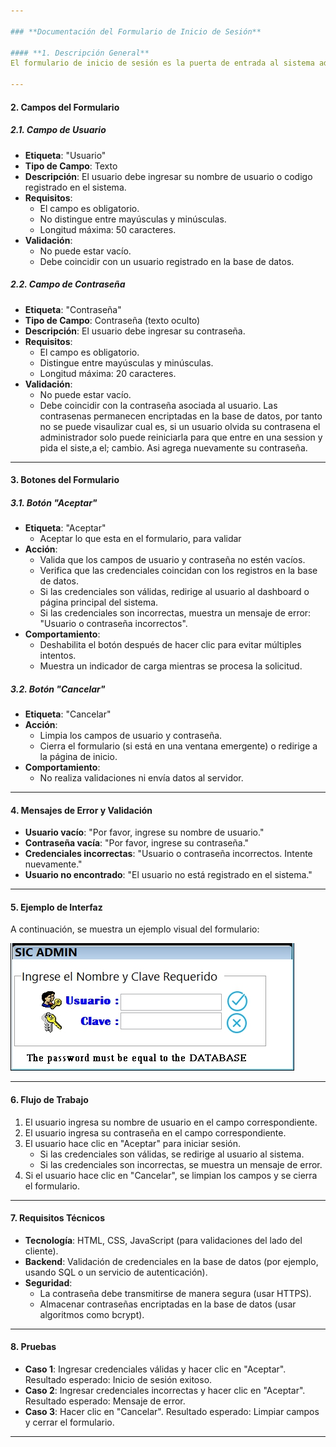 ```yaml
---

### **Documentación del Formulario de Inicio de Sesión**

#### **1. Descripción General**
El formulario de inicio de sesión es la puerta de entrada al sistema administrativo. Permite a los usuarios autenticarse ingresando sus credenciales (usuario y contraseña). Además, incluye dos botones, "Aceptar" para validar las credenciales y "Cancelar" para limpiar los campos y cerrar el formulario.

---
```


#### **2. Campos del Formulario**

##### **2.1. Campo de Usuario**
- **Etiqueta**: "Usuario"
- **Tipo de Campo**: Texto
- **Descripción**: El usuario debe ingresar su nombre de usuario o codigo registrado en el sistema.
- **Requisitos**:
  - El campo es obligatorio.
  - No distingue entre mayúsculas y minúsculas.
  - Longitud máxima: 50 caracteres.
- **Validación**:
  - No puede estar vacío.
  - Debe coincidir con un usuario registrado en la base de datos.

##### **2.2. Campo de Contraseña**
- **Etiqueta**: "Contraseña"
- **Tipo de Campo**: Contraseña (texto oculto)
- **Descripción**: El usuario debe ingresar su contraseña.
- **Requisitos**:
  - El campo es obligatorio.
  - Distingue entre mayúsculas y minúsculas.
  - Longitud máxima: 20 caracteres.
- **Validación**:
  - No puede estar vacío.
  - Debe coincidir con la contraseña asociada al usuario.
  Las contrasenas permanecen encriptadas en la base de datos, por tanto no se puede visaulizar cual es, si un usuario olvida su contrasena el administrador solo puede reiniciarla para que entre en una session y pida el siste,a el; cambio.
  Asi agrega nuevamente su contraseña.

---

#### **3. Botones del Formulario**

##### **3.1. Botón "Aceptar"**
- **Etiqueta**: "Aceptar"
  - Aceptar  lo que esta en el formulario, para validar
- **Acción**:
  - Valida que los campos de usuario y contraseña no estén vacíos.
  - Verifica que las credenciales coincidan con los registros en la base de datos.
  - Si las credenciales son válidas, redirige al usuario al dashboard o página principal del sistema.
  - Si las credenciales son incorrectas, muestra un mensaje de error: "Usuario o contraseña incorrectos".
- **Comportamiento**:
  - Deshabilita el botón después de hacer clic para evitar múltiples intentos.
  - Muestra un indicador de carga mientras se procesa la solicitud.

##### **3.2. Botón "Cancelar"**
- **Etiqueta**: "Cancelar"
- **Acción**:
  - Limpia los campos de usuario y contraseña.
  - Cierra el formulario (si está en una ventana emergente) o redirige a la página de inicio.
- **Comportamiento**:
  - No realiza validaciones ni envía datos al servidor.

---

#### **4. Mensajes de Error y Validación**
- **Usuario vacío**: "Por favor, ingrese su nombre de usuario."
- **Contraseña vacía**: "Por favor, ingrese su contraseña."
- **Credenciales incorrectas**: "Usuario o contraseña incorrectos. Intente nuevamente."
- **Usuario no encontrado**: "El usuario no está registrado en el sistema."

---

#### **5. Ejemplo de Interfaz**
A continuación, se muestra un ejemplo visual del formulario:

![Iniciar session](images/CPassword.JPG)

---

#### **6. Flujo de Trabajo**
1. El usuario ingresa su nombre de usuario en el campo correspondiente.
2. El usuario ingresa su contraseña en el campo correspondiente.
3. El usuario hace clic en "Aceptar" para iniciar sesión.
   - Si las credenciales son válidas, se redirige al usuario al sistema.
   - Si las credenciales son incorrectas, se muestra un mensaje de error.
4. Si el usuario hace clic en "Cancelar", se limpian los campos y se cierra el formulario.

---

#### **7. Requisitos Técnicos**
- **Tecnología**: HTML, CSS, JavaScript (para validaciones del lado del cliente).
- **Backend**: Validación de credenciales en la base de datos (por ejemplo, usando SQL o un servicio de autenticación).
- **Seguridad**:
  - La contraseña debe transmitirse de manera segura (usar HTTPS).
  - Almacenar contraseñas encriptadas en la base de datos (usar algoritmos como bcrypt).

---

#### **8. Pruebas**
- **Caso 1**: Ingresar credenciales válidas y hacer clic en "Aceptar". Resultado esperado: Inicio de sesión exitoso.
- **Caso 2**: Ingresar credenciales incorrectas y hacer clic en "Aceptar". Resultado esperado: Mensaje de error.
- **Caso 3**: Hacer clic en "Cancelar". Resultado esperado: Limpiar campos y cerrar el formulario.

---
